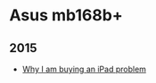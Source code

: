 Asus mb168b+
============

2015
----
* [Why I am buying an iPad problem](blog/2015/09/why-i-am-buying-an-ipad-pro.md)
